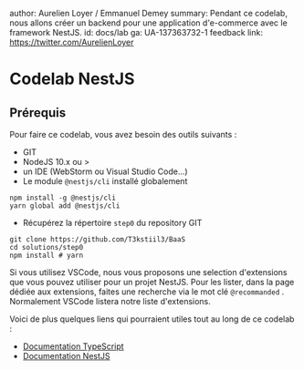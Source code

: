 author: Aurelien Loyer / Emmanuel Demey
summary: Pendant ce codelab, nous allons créer un backend pour une application d'e-commerce avec le framework NestJS.
id: docs/lab
ga: UA-137363732-1
feedback link: https://twitter.com/AurelienLoyer

# Codelab NestJS

## Prérequis

Pour faire ce codelab, vous avez besoin des outils suivants :

- GIT
- NodeJS 10.x ou >
- un IDE (WebStorm ou Visual Studio Code...)
- Le module `@nestjs/cli` installé globalement

```shell
npm install -g @nestjs/cli
yarn global add @nestjs/cli
```

- Récupérez la répertoire `step0` du repository GIT

```shell
git clone https://github.com/T3kstiil3/BaaS
cd solutions/step0
npm install # yarn
```

Si vous utilisez VSCode, nous vous proposons une selection d'extensions que vous pouvez utiliser pour un projet NestJS. Pour les lister, dans la page dédiée aux extensions, faites une recherche via le mot clé `@recommanded` . Normalement VSCode listera notre liste d'extensions.

Voici de plus quelques liens qui pourraient utiles tout au long de ce codelab :

- [Documentation TypeScript](https://www.typescriptlang.org/)
- [Documentation NestJS](https://docs.nestjs.com)


